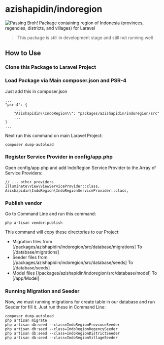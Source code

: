# azishapidin/indoregion
![Passing Broh!](https://travis-ci.org/azishapidin/indoregion.svg?branch=master)
Package containing region of Indonesia (provinces, regencies, districts, and villages) for Laravel

> This package is still in development stage and still not running well

## How to Use

### Clone this Package to Laravel Project
### Load Package via Main composer.json and PSR-4
Just add this in composer.json
```
...
"psr-4": {
    ...
    "Azishapidin\\IndoRegion\\": "packages/azishapidin/indoregion/src"
    ...
}
...
```
Next run this command on main Laravel Project:
```
composer dump-autoload
```
### Register Service Provider in config/app.php
Open config/app.php and add IndoRegion Service Provider to the Array of Service Providers:
```
// ... other providers
Illuminate\View\ViewServiceProvider::class,
Azishapidin\IndoRegion\IndoRegionServiceProvider::class,
```

### Publish vendor
Go to Command Line and run this command:
```
php artisan vendor:publish
```
This command will copy these directories to our Project:
* Migration files from [/packages/azishapidin/indoregion/src/database/migrations] To [/database/migrations]
* Seeder files from [/packages/azishapidin/indoregion/src/database/seeds] To [/database/seeds]
* Model files [/packages/azishapidin/indoregion/src/database/model] To [/app/Model]

### Running Migration and Seeder
Now, we must running migrations for create table in our database and run Seeder for fill it. Just run these in Command Line:
```
composer dump-autoload
php artisan migrate
php artisan db:seed --class=IndoRegionProvinceSeeder
php artisan db:seed --class=IndoRegionRegencySeeder
php artisan db:seed --class=IndoRegionDistrictSeeder
php artisan db:seed --class=IndoRegionVillageSeeder
```
